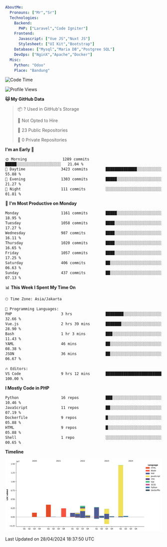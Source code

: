 ```yaml
AboutMe:
  Pronouns: ["Mr","Sr"]
  Technologies:
    Backend:
      PHP: ["Laravel","Code Igniter"]
    Frontend:
      Javascript: ["Vue JS","Nuxt JS"]
      Stylesheet: ["UI Kit","Bootstrap"]
    Database: ["Mysql","Maria DB","Postgree SQL"]
    DevOps: ["NginX","Apache","Docker"]
  Misc:
    Python: "Odoo"
    Place: "Bandung"
```

<!--START_SECTION:waka-->
![Code Time](http://img.shields.io/badge/Code%20Time-1%2C362%20hrs%2026%20mins-blue)

![Profile Views](http://img.shields.io/badge/Profile%20Views-0-blue)

**🐱 My GitHub Data** 

> 📦 ? Used in GitHub's Storage 
 > 
> 🚫 Not Opted to Hire
 > 
> 📜 23 Public Repositories 
 > 
> 🔑 0 Private Repositories 
 > 
**I'm an Early 🐤** 

```text
🌞 Morning                1289 commits        █████░░░░░░░░░░░░░░░░░░░░   21.04 % 
🌆 Daytime                3423 commits        ██████████████░░░░░░░░░░░   55.88 % 
🌃 Evening                1303 commits        █████░░░░░░░░░░░░░░░░░░░░   21.27 % 
🌙 Night                  111 commits         ░░░░░░░░░░░░░░░░░░░░░░░░░   01.81 % 
```
📅 **I'm Most Productive on Monday** 

```text
Monday                   1161 commits        █████░░░░░░░░░░░░░░░░░░░░   18.95 % 
Tuesday                  1058 commits        ████░░░░░░░░░░░░░░░░░░░░░   17.27 % 
Wednesday                987 commits         ████░░░░░░░░░░░░░░░░░░░░░   16.11 % 
Thursday                 1020 commits        ████░░░░░░░░░░░░░░░░░░░░░   16.65 % 
Friday                   1057 commits        ████░░░░░░░░░░░░░░░░░░░░░   17.25 % 
Saturday                 406 commits         ██░░░░░░░░░░░░░░░░░░░░░░░   06.63 % 
Sunday                   437 commits         ██░░░░░░░░░░░░░░░░░░░░░░░   07.13 % 
```


📊 **This Week I Spent My Time On** 

```text
🕑︎ Time Zone: Asia/Jakarta

💬 Programming Languages: 
PHP                      3 hrs               ████████░░░░░░░░░░░░░░░░░   32.66 % 
Vue.js                   2 hrs 39 mins       ███████░░░░░░░░░░░░░░░░░░   28.90 % 
Bash                     1 hr 3 mins         ███░░░░░░░░░░░░░░░░░░░░░░   11.43 % 
YAML                     46 mins             ██░░░░░░░░░░░░░░░░░░░░░░░   08.38 % 
JSON                     36 mins             ██░░░░░░░░░░░░░░░░░░░░░░░   06.67 % 

🔥 Editors: 
VS Code                  9 hrs 12 mins       █████████████████████████   100.00 % 
```

**I Mostly Code in PHP** 

```text
Python                   16 repos            ███░░░░░░░░░░░░░░░░░░░░░░   10.46 % 
JavaScript               11 repos            ██░░░░░░░░░░░░░░░░░░░░░░░   07.19 % 
Dockerfile               9 repos             █░░░░░░░░░░░░░░░░░░░░░░░░   05.88 % 
HTML                     9 repos             █░░░░░░░░░░░░░░░░░░░░░░░░   05.88 % 
Shell                    1 repo              ░░░░░░░░░░░░░░░░░░░░░░░░░   00.65 % 
```



**Timeline**

![Lines of Code chart](https://raw.githubusercontent.com/vheins/vheins/main/assets/bar_graph.png)


 Last Updated on 28/04/2024 18:37:50 UTC
<!--END_SECTION:waka-->
